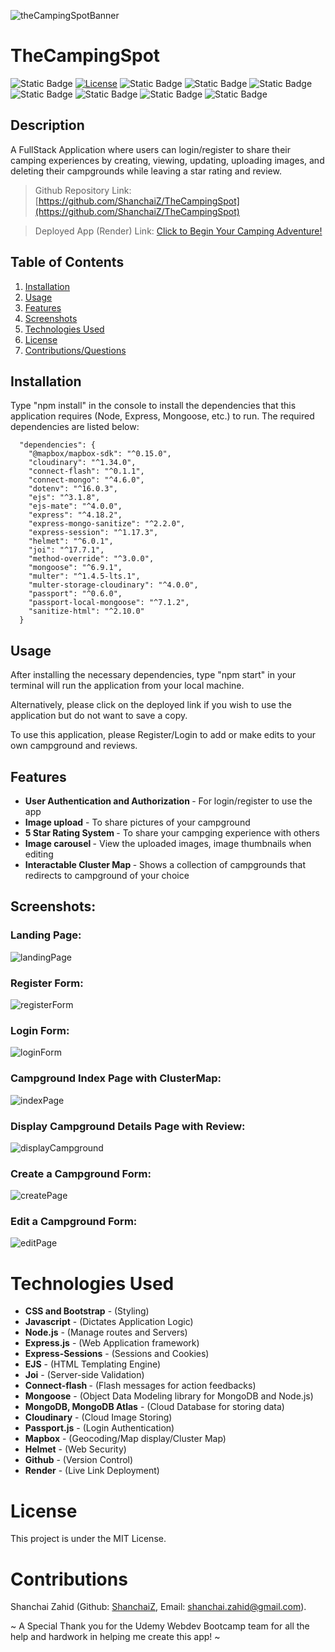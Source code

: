 ![theCampingSpotBanner](./public/campgroundScreenshots/theCampingSpotBanner.png)
# TheCampingSpot

<!-- Badges -->
![Static Badge](https://img.shields.io/badge/Language%20-%20JavaScript-blue)
[![License](https://img.shields.io/badge/License-MIT-blue.svg)](https://opensource.org/licenses/MIT)
![Static Badge](https://img.shields.io/badge/CSS%20-%20Bootstrap%20-%20purple)
![Static Badge](https://img.shields.io/badge/%20-%20node.js-green)
![Static Badge](https://img.shields.io/badge/express.js%20-%20brightgreen)
![Static Badge](https://img.shields.io/badge/Image%20Storage-%20Cloudinary%20API%20-%20blue)
![Static Badge](https://img.shields.io/badge/Map%20and%20Location-%20Mapbox%20API%20-%20navy)
![Static Badge](https://img.shields.io/badge/Deployment-%20Render.com%20-%20skyblue)
![Static Badge](https://img.shields.io/badge/Version%20Control-%20Github-%20black)

## Description
A FullStack Application where users can login/register to share their camping experiences by creating, viewing, updating, uploading images, and deleting their campgrounds while leaving a star rating and review.

> Github Repository Link: [https://github.com/ShanchaiZ/TheCampingSpot](https://github.com/ShanchaiZ/TheCampingSpot)

> Deployed App (Render) Link: [Click to Begin Your Camping Adventure!](https://thecampingspot-kcqj.onrender.com)

## Table of Contents

1. [Installation](#installation)
2. [Usage](#usage)
2. [Features](#features)
3. [Screenshots](#screenshots)
4. [Technologies Used](#technologies-used)
5. [License](#license)
6. [Contributions/Questions](#contributions)

## Installation

Type "npm install" in the console to install the dependencies that this application requires (Node, Express, Mongoose, etc.) to run. The required dependencies are listed below:

```
  "dependencies": {
    "@mapbox/mapbox-sdk": "^0.15.0",
    "cloudinary": "^1.34.0",
    "connect-flash": "^0.1.1",
    "connect-mongo": "^4.6.0",
    "dotenv": "^16.0.3",
    "ejs": "^3.1.8",
    "ejs-mate": "^4.0.0",
    "express": "^4.18.2",
    "express-mongo-sanitize": "^2.2.0",
    "express-session": "^1.17.3",
    "helmet": "^6.0.1",
    "joi": "^17.7.1",
    "method-override": "^3.0.0",
    "mongoose": "^6.9.1",
    "multer": "^1.4.5-lts.1",
    "multer-storage-cloudinary": "^4.0.0",
    "passport": "^0.6.0",
    "passport-local-mongoose": "^7.1.2",
    "sanitize-html": "^2.10.0"
  }
```

## Usage
After installing the necessary dependencies, type "npm start" in your terminal will run the application from your local machine.
<p> Alternatively, please click on the deployed link if you wish to use the application but do not want to save a copy.</p>
<p> To use this application, please Register/Login to add or make edits to your own campground and reviews.</p>

## Features

* <b> User Authentication and Authorization </b> - For login/register to use the app 
* <b>Image upload</b> - To share pictures of your campground 
* <b> 5 Star Rating System </b> - To share your campging experience with others
* <b> Image carousel </b> - View the uploaded images, image thumbnails when editing
* <b> Interactable Cluster Map </b> - Shows a collection of campgrounds that redirects to campground of your choice

## Screenshots:

### Landing Page:
![landingPage](./public/campgroundScreenshots/landingPage.jpg)

### Register Form:
![registerForm](./public/campgroundScreenshots/registerForm.jpg)

### Login Form:
![loginForm](./public/campgroundScreenshots/loginForm.jpg)

### Campground Index Page with ClusterMap:
![indexPage](./public/campgroundScreenshots/campgroundIndexMap.jpg)

### Display Campground Details Page with Review:
![displayCampground](./public/campgroundScreenshots/campgroundDetailsReview.jpg)

### Create a Campground Form:
![createPage](./public/campgroundScreenshots/newCampgroundForm.jpg)

### Edit a Campground Form:
![editPage](./public/campgroundScreenshots/editCampgroundForm.jpg)


#  Technologies Used

* <b>CSS and Bootstrap</b> - (Styling)
* <b>Javascript</b> - (Dictates Application Logic)
* <b>Node.js</b> - (Manage routes and Servers)
* <b>Express.js</b> - (Web Application framework)
* <b>Express-Sessions</b> - (Sessions and Cookies)
* <b>EJS</b> - (HTML Templating Engine)
* <b>Joi</b> - (Server-side Validation)
* <b>Connect-flash </b> - (Flash messages for action feedbacks)
* <b>Mongoose</b> - (Object Data Modeling library for MongoDB and Node.js)
* <b>MongoDB, MongoDB Atlas</b> - (Cloud Database for storing data)
* <b>Cloudinary</b> - (Cloud Image Storing)
* <b>Passport.js</b> - (Login Authentication) 
* <b>Mapbox</b> - (Geocoding/Map display/Cluster Map) 
* <b>Helmet</b> - (Web Security)
* <b>Github</b> - (Version Control)
* <b>Render</b> - (Live Link Deployment)


#  License
This project is under the MIT License.

# Contributions

Shanchai Zahid (Github: [ShanchaiZ](https://github.com/ShanchaiZ), Email: shanchai.zahid@gmail.com).
<br>

~ A Special Thank you for the Udemy Webdev Bootcamp team for all the help and hardwork in helping me create this app! ~ 
